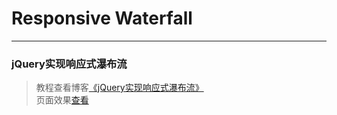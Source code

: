 # Responsive Waterfall     
---
### jQuery实现响应式瀑布流        

> 教程查看博客[《jQuery实现响应式瀑布流》](https://godbasin.github.io/2016/06/20/responsive-waterfall/)   
> 页面效果[查看](http://o922dcmwp.bkt.clouddn.com/index.html)
